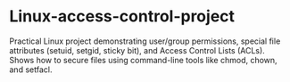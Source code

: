 # Linux-access-control-project
Practical Linux project demonstrating user/group permissions, special file attributes (setuid, setgid, sticky bit), and Access Control Lists (ACLs). Shows how to secure files using command-line tools like chmod, chown, and setfacl.
